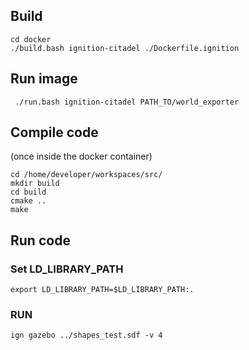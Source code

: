 
## Build


```
cd docker
./build.bash ignition-citadel ./Dockerfile.ignition
```

## Run image

```
 ./run.bash ignition-citadel PATH_TO/world_exporter
```

## Compile code

(once inside the docker container)

```
cd /home/developer/workspaces/src/
mkdir build
cd build
cmake ..
make
```

## Run code

### Set LD_LIBRARY_PATH

```
export LD_LIBRARY_PATH=$LD_LIBRARY_PATH:.
```

### RUN

```
ign gazebo ../shapes_test.sdf -v 4
```
